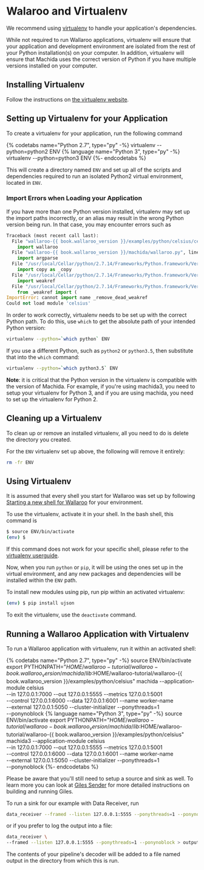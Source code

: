 # Walaroo and Virtualenv

We recommend using [virtualenv](https://virtualenv.pypa.io/en/stable/) to handle your application's dependencies.

While not required to run Wallaroo applications, virtualenv will ensure that your application and development environment are isolated from the rest of your Python installation(s) on your computer. In addition, virtualenv will ensure that Machida uses the correct version of Python if you have multiple versions installed on your computer.

## Installing Virtualenv

Follow the instructions on [the virtualenv website](https://virtualenv.pypa.io/en/stable/installation/).

## Setting up Virtualenv for your Application

To create a virtualenv for your application, run the following command


{% codetabs name="Python 2.7", type="py" -%}
virtualenv --python=python2 ENV
{% language name="Python 3", type="py" -%}
virtualenv --python=python3 ENV
{%- endcodetabs %}

This will create a directory named `ENV` and set up all of the scripts and dependencies required to run an isolated Python2 virtual environment, located in `ENV`.

### Import Errors when Loading your Application

If you have more than one Python version installed, virtualenv may set up the import paths incorrectly, or an alias may result in the wrong Python version being run. In that case, you may encounter errors such as

```python
Traceback (most recent call last):
  File "wallaroo-{{ book.wallaroo_version }}/examples/python/celsius/celsius.py", line 18, in <module>
    import wallaroo
  File "wallaroo-{{ book.wallaroo_version }}/machida/wallaroo.py", line 16, in <module>
    import argparse
  File "/usr/local/Cellar/python/2.7.14/Frameworks/Python.framework/Versions/2.7/lib/python2.7/argparse.py", line 86, in <module>
    import copy as _copy
  File "/usr/local/Cellar/python/2.7.14/Frameworks/Python.framework/Versions/2.7/lib/python2.7/copy.py", line 52, in <module>
    import weakref
  File "/usr/local/Cellar/python/2.7.14/Frameworks/Python.framework/Versions/2.7/lib/python2.7/weakref.py", line 14, in <module>
    from _weakref import (
ImportError: cannot import name _remove_dead_weakref
Could not load module 'celsius'
```

In order to work correctly, virtualenv needs to be set up with the correct Python path. To do this, use `which` to get the absolute path of your intended Python version:

```bash
virtualenv --python=`which python` ENV
```

If you use a different Python, such as `python2` or `python3.5`, then substitute that into the `which` command:

```bash
virtualenv --python=`which python3.5` ENV
```

**Note**: it is critical that the Python version in the virtualenv is compatible with the version of Machida. For example, if you're using machida3, you need to setup your virtualenv for Python 3, and if you are using machida, you need to set up the virtualenv for Python 2.

## Cleaning up a Virtualenv

To clean up or remove an installed virtualenv, all you need to do is delete the directory you created.

For the `ENV` virtualenv set up above, the following will remove it entirely:

```bash
rm -fr ENV
```

## Using Virtualenv

It is assumed that every shell you start for Wallaroo was set up by following [Starting a new shell for Wallaroo](/book/getting-started/starting-a-new-shell.md) for your environment.

To use the virtualenv, activate it in your shell. In the bash shell, this command is

```bash
$ source ENV/bin/activate
(env) $
```

If this command does not work for your specific shell, please refer to the [virtualenv userguide](https://virtualenv.pypa.io/en/stable/userguide/#activate-script).


Now, when you run `python` or `pip`, it will be using the ones set up in the virtual environment, and any new packages and dependencies will be installed within the `ENV` path.

To install new modules using pip, run pip within an activated virtualenv:

```bash
(env) $ pip install ujson
```

To exit the virtualenv, use the `deactivate` command.

## Running a Wallaroo Application with Virtualenv

To run a Wallaroo application with virtualenv, run it within an activated shell:

{% codetabs name="Python 2.7", type="py" -%}
source ENV/bin/activate
export PYTHONPATH="$HOME/wallaroo-tutorial/wallaroo-{{ book.wallaroo_version }}/machida/lib:$HOME/wallaroo-tutorial/wallaroo-{{ book.wallaroo_version }}/examples/python/celsius"
machida --application-module celsius \
  --in 127.0.0.1:7000 --out 127.0.0.1:5555 --metrics 127.0.0.1:5001 \
  --control 127.0.0.1:6000 --data 127.0.0.1:6001 --name worker-name \
  --external 127.0.0.1:5050 --cluster-initializer --ponythreads=1 \
  --ponynoblock
{% language name="Python 3", type="py" -%}
source ENV/bin/activate
export PYTHONPATH="$HOME/wallaroo-tutorial/wallaroo-{{ book.wallaroo_version }}/machida/lib:$HOME/wallaroo-tutorial/wallaroo-{{ book.wallaroo_version }}/examples/python/celsius"
machida3 --application-module celsius \
  --in 127.0.0.1:7000 --out 127.0.0.1:5555 --metrics 127.0.0.1:5001 \
  --control 127.0.0.1:6000 --data 127.0.0.1:6001 --name worker-name \
  --external 127.0.0.1:5050 --cluster-initializer --ponythreads=1 \
  --ponynoblock
{%- endcodetabs %}

Please be aware that you'll still need to setup a source and sink as well. To learn more you can look at [Giles Sender](/book/wallaroo-tools/giles-sender.md) for more detailed instructions on building and running Giles.

To run a sink for our example with Data Receiver, run

```bash
data_receiver --framed --listen 127.0.0.1:5555 --ponythreads=1 --ponynoblock
```

or if you prefer to log the output into a file:

```bash
data_receiver \
--framed --listen 127.0.0.1:5555 --ponythreads=1 --ponynoblock > output
```

The contents of your pipeline's decoder will be added to a file named output in the directory from which this is run.
